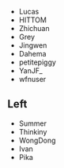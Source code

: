 - Lucas
- HITTOM
- Zhichuan
- Grey
- Jingwen
- Dahema
- petitepiggy
- YanJF_
- wfnuser

## Left
- Summer
- Thinkiny
- WongDong
- Ivan
- Pika



